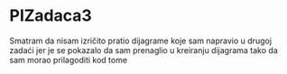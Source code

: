 # PIZadaca3
Smatram da nisam izričito pratio dijagrame koje sam napravio u drugoj zadaći jer je se pokazalo da sam prenaglio u kreiranju dijagrama tako da sam morao prilagoditi kod tome
